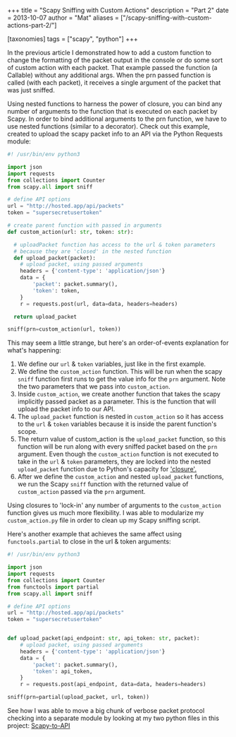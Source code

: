+++
title = "Scapy Sniffing with Custom Actions"
description = "Part 2"
date = 2013-10-07
author = "Mat"
aliases = ["/scapy-sniffing-with-custom-actions-part-2/"]

[taxonomies]
tags = ["scapy", "python"]
+++

In the previous article I demonstrated how to add a custom function to change the formatting of the packet output in the console or do some sort of custom action with each packet. That example passed the function (a Callable) without any additional args. When the prn passed function is called (with each packet), it receives a single argument of the packet that was just sniffed.

Using nested functions to harness the power of closure, you can bind any number of arguments to the function that is executed on each packet by Scapy. In order to bind additional arguments to the prn function, we have to use nested functions (similar to a decorator). Check out this example, created to upload the scapy packet info to an API via the Python Requests module:

<!-- more -->

```python
#! /usr/bin/env python3

import json
import requests
from collections import Counter
from scapy.all import sniff

# define API options
url = "http://hosted.app/api/packets"
token = "supersecretusertoken"

# create parent function with passed in arguments
def custom_action(url: str, token: str):

  # uploadPacket function has access to the url & token parameters
  # because they are 'closed' in the nested function
  def upload_packet(packet):
    # upload packet, using passed arguments
    headers = {'content-type': 'application/json'}
    data = {
        'packet': packet.summary(),
        'token': token,
    }
    r = requests.post(url, data=data, headers=headers)

  return upload_packet

sniff(prn=custom_action(url, token))
```

This may seem a little strange, but here's an order-of-events explanation for what's happening:

  1. We define our `url` & `token` variables, just like in the first example.
  2. We define the `custom_action` function. This will be run when the scapy `sniff` function first runs to get the value info for the `prn` argument. Note the two parameters that we pass into `custom_action`.
  3. Inside `custom_action`, we create another function that takes the scapy implicitly passed packet as a parameter. This is the function that will upload the packet info to our API.
  4. The `upload_packet` function is nested in `custom_action` so it has access to the `url` & `token` variables because it is inside the parent function's scope.
  5. The return value of custom_action is the `upload_packet` function, so this function will be run along with every sniffed packet based on the `prn` argument. Even though the `custom_action` function is not executed to take in the `url` & `token` parameters, they are locked into the nested `upload_packet` function due to Python's capacity for ['closure'.](http://ynniv.com/blog/2007/08/closures-in-python.html "Closures in Python")
  6. After we define the `custom_action` and nested `upload_packet` functions, we run the Scapy `sniff` function with the returned value of `custom_action` passed via the `prn` argument.

Using closures to 'lock-in' any number of arguments to the `custom_action` function gives us much more flexibility. I was able to modularize my `custom_action.py` file in order to clean up my Scapy sniffing script.

Here's another example that achieves the same affect using `functools.partial` to close in the url & token arguments:

```python
#! /usr/bin/env python3

import json
import requests
from collections import Counter
from functools import partial
from scapy.all import sniff

# define API options
url = "http://hosted.app/api/packets"
token = "supersecretusertoken"


def upload_packet(api_endpoint: str, api_token: str, packet):
    # upload packet, using passed arguments
    headers = {'content-type': 'application/json'}
    data = {
        'packet': packet.summary(),
        'token': api_token,
    }
    r = requests.post(api_endpoint, data=data, headers=headers)

sniff(prn=partial(upload_packet, url, token))

```

See how I was able to move a big chunk of verbose packet protocol checking into a separate module by looking at my two python files in this project: <a title="Scapi-to-API" href="https://github.com/thepacketgeek/scapy-to-api" target="_blank" rel="noopener">Scapy-to-API</a>